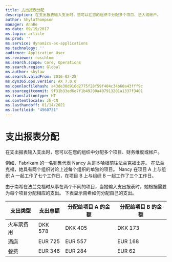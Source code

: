 ```yaml
---
title: 支出报表分配
description: 在支出报表输入支出时，您可以在您的组织中分配多个项目、法人或帐户。
author: ShylaThompson
manager: AnnBe
ms.date: 09/19/2017
ms.topic: article
ms.prod: ''
ms.service: dynamics-ax-applications
ms.technology: ''
audience: Application User
ms.reviewer: roschlom
ms.search.scope: Core, Operations
ms.search.region: Global
ms.author: shylaw
ms.search.validFrom: 2016-02-28
ms.dyn365.ops.version: AX 7.0.0
ms.openlocfilehash: a43de30d916d2775f28f59f404c34b60a43fff9c
ms.sourcegitcommit: 9f31b33ed6e7f1b49200a407913201a1337f3401
ms.translationtype: HT
ms.contentlocale: zh-CN
ms.lasthandoff: 01/14/2021
ms.locfileid: "4960731"
---
```

# <a name="expense-report-distributions"></a>支出报表分配

在支出报表输入支出时，您可以在您的组织中分配多个项目、财务维度或帐户。

例如，Fabrikam 的一名销售代表 Nancy 从哥本哈根前往法兰克福出差。 在法兰克福，她具有两个组织讨论上述每个组织的单独的项目。 Nancy 在项目 A 上与组织 A 一起工作了七个工作日，在项目 B 上与组织 B 一起工作了三个工作日。

由于南希在法兰克福时从事在两个不同的项目，当她输入支出报表时，她根据需要为每个项目分配相应的支出。 下表显示南希如何分配自己的支出。


| 支出类型 | 支出总额|分配给项目 A 的金额| 分配给项目 B 的金额 |
|--------------|---------------------|-------------------------------|---------------------------------|
|火车票费用   |DKK 578              |DKK 405                        |DKK 173                          |
|酒店         |EUR 725              |EUR 557                        |EUR 168                          |
|餐费         |EUR 346              |EUR 284                        |EUR 62                           |

